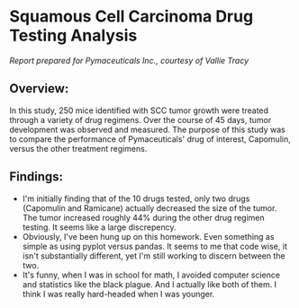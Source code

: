 Squamous Cell Carcinoma Drug Testing Analysis
=============================================

*Report prepared for Pymaceuticals Inc., courtesy of Vallie Tracy*

**Overview:**
-------------
 In this study, 250 mice identified with SCC tumor growth were treated through a variety of drug regimens. Over the course of 45 days, tumor development was observed and measured. The purpose of this study was to compare the performance of Pymaceuticals' drug of interest, Capomulin, versus the other treatment regimens. 
 
**Findings:**
--------------
-    I'm initially finding that of the 10 drugs tested, only two drugs (Capomulin and Ramicane) actually decreased the size of the tumor.  The tumor increased roughly 44% during the other drug regimen testing. It seems like a large discrepency. 
-    Obviously, I've been hung up on this homework.  Even something as simple as using pyplot versus pandas.  It seems to me that code wise, it isn't substantially different, yet I'm still working to discern between the two.         
-    It's funny, when I was in school for math, I avoided computer science and statistics like the black plague.  And I actually like both of them.  I think I was really hard-headed when I was younger. 






